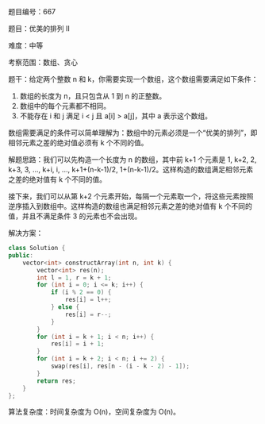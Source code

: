 题目编号：667

题目：优美的排列 II

难度：中等

考察范围：数组、贪心

题干：给定两个整数 n 和 k，你需要实现一个数组，这个数组需要满足如下条件：

1. 数组的长度为 n，且只包含从 1 到 n 的正整数。
2. 数组中的每个元素都不相同。
3. 不能存在 i 和 j 满足 i < j 且 a[i] > a[j]，其中 a 表示这个数组。

数组需要满足的条件可以简单理解为：数组中的元素必须是一个“优美的排列”，即相邻元素之差的绝对值必须有 k 个不同的值。

解题思路：我们可以先构造一个长度为 n 的数组，其中前 k+1 个元素是 1, k+2, 2, k+3, 3, ..., k+i, i, ..., k+1+(n-k-1)/2, 1+(n-k-1)/2。这样构造的数组满足相邻元素之差的绝对值有 k 个不同的值。

接下来，我们可以从第 k+2 个元素开始，每隔一个元素取一个，将这些元素按照逆序插入到数组中。这样构造的数组也满足相邻元素之差的绝对值有 k 个不同的值，并且不满足条件 3 的元素也不会出现。

解决方案：

```cpp
class Solution {
public:
    vector<int> constructArray(int n, int k) {
        vector<int> res(n);
        int l = 1, r = k + 1;
        for (int i = 0; i <= k; i++) {
            if (i % 2 == 0) {
                res[i] = l++;
            } else {
                res[i] = r--;
            }
        }
        for (int i = k + 1; i < n; i++) {
            res[i] = i + 1;
        }
        for (int i = k + 2; i < n; i += 2) {
            swap(res[i], res[n - (i - k - 2) - 1]);
        }
        return res;
    }
};
```

算法复杂度：时间复杂度为 O(n)，空间复杂度为 O(n)。